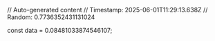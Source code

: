 // Auto-generated content
// Timestamp: 2025-06-01T11:29:13.638Z
// Random: 0.7736352431131024

const data = 0.08481033874546107;